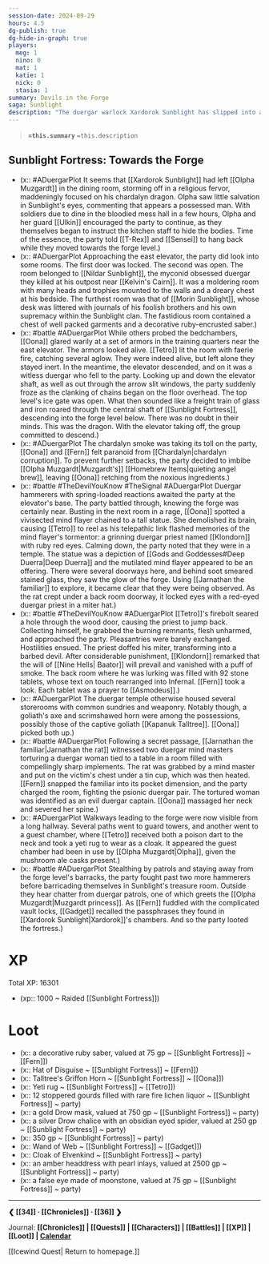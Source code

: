 ```yaml
---
session-date: 2024-09-29
hours: 4.5
dg-publish: true
dg-hide-in-graph: true
players:
  meg: 1
  nino: 0
  mat: 1
  katie: 1
  nick: 0
  stasia: 1
summary: Devils in the Forge
saga: Sunblight
description: "The duergar warlock Xardorok Sunblight has slipped into a hopeless fervor, according to Olpha Muzgardt. He has gone to obsess over his chardalyn creation. With the Muzgardt crew hiding bloodied bodies to buy the party time, the heroes tread towards the forge level. As they await the east elevator, the upper floor's ice gate clamors open and the chardalyn dragon enters, roaring down the fortress's central shaft. Descending below, they encounter a red-eyed duergar in a temple of Deep Duerra. The priest reveals himself to be a devil servant of the Lord of the Nine Hells. Circling through hidden passages to scout the best approach to the forge itself, our heroes rely on brawn and shadow to work their way through the stone halls. We leave off with their looting of Sunblight's treasure room."
---
```


> **`=this.summary`**
> `=this.description`

## Sunblight Fortress: Towards the Forge
- (x:: #ADuergarPlot It seems that [[Xardorok Sunblight]] had left [[Olpha Muzgardt]] in the dining room, storming off in a religious fervor, maddeningly focused on his chardalyn dragon. Olpha saw little salvation in Sunblight's eyes, commenting that appears a possessed man. With soldiers due to dine in the bloodied mess hall in a few hours, Olpha and her guard [[Ulkin]] encouraged the party to continue, as they themselves began to instruct the kitchen staff to hide the bodies. Time of the essence, the party told [[T-Rex]] and [[Sensei]] to hang back while they moved towards the forge level.)
- (x:: #ADuergarPlot Approaching the east elevator, the party did look into some rooms. The first door was locked. The second was open. The room belonged to [[Nildar Sunblight]], the myconid obsessed duergar they killed at his outpost near [[Kelvin's Cairn]]. It was a moldering room with many heads and trophies mounted to the walls and a dreary chest at his bedside. The furthest room was that of [[Morin Sunblight]], whose desk was littered with journals of his foolish brothers and his own supremacy within the Sunblight clan. The fastidious room contained a chest of well packed garments and a decorative ruby-encrusted saber.)
- (x:: #battle #ADuergarPlot While others probed the bedchambers, [[Oona]] glared warily at a set of armors in the training quarters near the east elevator. The armors looked alive. [[Tetro]] lit the room with faerie fire, catching several aglow. They were indeed alive, but left alone they stayed inert. In the meantime, the elevator descended, and on it was a witless duergar who fell to the party. Looking up and down the elevator shaft, as well as out through the arrow slit windows, the party suddenly froze as the clanking of chains began on the floor overhead. The top level's ice gate was open. What then sounded like a freight train of glass and iron roared through the central shaft of [[Sunblight Fortress]], descending into the forge level below. There was no doubt in their minds. This was the dragon. With the elevator taking off, the group committed to descend.)
- (x:: #ADuergarPlot The chardalyn smoke was taking its toll on the party, [[Oona]] and [[Fern]] felt paranoid from [[Chardalyn|chardalyn corruption]]. To prevent further setbacks, the party decided to imbibe [[Olpha Muzgardt|Muzgardt's]] [[Homebrew Items|quieting angel brew]], leaving [[Oona]] retching from the noxious ingredients.)
- (x:: #battle #TheDevilYouKnow #TheSignal #ADuergarPlot Duergar hammerers with spring-loaded reactions awaited the party at the elevator's base. The party battled through, knowing the forge was certainly near. Busting in the next room in a rage, [[Oona]] spotted a vivisected mind flayer chained to a tall statue. She demolished its brain, causing [[Tetro]] to reel as his telepathic link flashed memories of the mind flayer's tormentor: a grinning duergar priest named [[Klondorn]] with ruby red eyes. Calming down, the party noted that they were in a temple. The statue was a depiction of [[Gods and Goddesses#Deep Duerra|Deep Duerra]] and the mutilated mind flayer appeared to be an offering. There were several doorways here, and behind soot smeared stained glass, they saw the glow of the forge. Using [[Jarnathan the familiar]] to explore, it became clear that they were being observed. As the rat crept under a back room doorway, it locked eyes with a red-eyed duergar priest in a miter hat.) 
- (x:: #battle #TheDevilYouKnow #ADuergarPlot [[Tetro]]'s firebolt seared a hole through the wood door, causing the priest to jump back. Collecting himself, he grabbed the burning remnants, flesh unharmed, and approached the party. Pleasantries were barely exchanged. Hostilities ensued. The priest doffed his miter, transforming into a barbed devil. After considerable punishment, [[Klondorn]] remarked that the will of [[Nine Hells| Baator]] will prevail and vanished with a puff of smoke. The back room where he was lurking was filled with 92 stone tablets, whose text on touch rearranged into Infernal. [[Fern]] took a look. Each tablet was a prayer to [[Asmodeus]].)
- (x:: #ADuergarPlot The duergar temple otherwise housed several storerooms with common sundries and weaponry. Notably though, a goliath's axe and scrimshawed horn were among the possessions, possibly those of the captive goliath [[Kapanuk Talltree]]. [[Oona]] picked both up.)
- (x:: #battle #ADuergarPlot Following a secret passage, [[Jarnathan the familiar|Jarnathan the rat]] witnessed two duergar mind masters torturing a duergar woman tied to a table in a room filled with compellingly sharp implements. The rat was grabbed by a mind master and put on the victim's chest under a tin cup, which was then heated. [[Fern]] snapped the familiar into its pocket dimension, and the party charged the room, fighting the psionic duergar pair. The tortured woman was identified as an evil duergar captain. [[Oona]] massaged her neck and severed her spine.)
- (x:: #ADuergarPlot Walkways leading to the forge were now visible from a long hallway. Several paths went to guard towers, and another went to a guest chamber, where [[Tetro]] received both a poison dart to the neck and took a yeti rug to wear as a cloak. It appeared the guest chamber had been in use by [[Olpha Muzgardt|Olpha]], given the mushroom ale casks present.)
- (x:: #battle #ADuergarPlot Stealthing by patrols and staying away from the forge level's barracks, the party fought past two more hammerers before barricading themselves in Sunblight's treasure room. Outside they hear chatter from duergar patrols, one of which greets the [[Olpha Muzgardt|Muzgardt princess]]. As [[Fern]] fuddled with the complicated vault locks, [[Gadget]] recalled the passphrases they found in [[Xardorok Sunblight|Xardorok]]'s chambers. And so the party looted the fortress.)

# XP
Total XP: 16301
- (xp:: 1000 ~ Raided [[Sunblight Fortress]]) 

# Loot
- (x:: a decorative ruby saber, valued at 75 gp ~ [[Sunblight Fortress]] ~ [[Fern]])
- (x:: Hat of Disguise ~ [[Sunblight Fortress]] ~ [[Fern]])
- (x:: Talltree's Griffon Horn ~ [[Sunblight Fortress]] ~ [[Oona]])
- (x:: Yeti rug ~ [[Sunblight Fortress]] ~ [[Tetro]])
- (x:: 12 stoppered gourds filled with rare fire lichen liquor ~ [[Sunblight Fortress]] ~ party)
- (x:: a gold Drow mask, valued at 750 gp  ~ [[Sunblight Fortress]] ~ party)
- (x:: a silver Drow chalice with an obsidian eyed spider, valued at 250 gp  ~ [[Sunblight Fortress]] ~ party)
- (x:: 350 gp  ~ [[Sunblight Fortress]] ~ party)
- (x:: Wand of Web ~ [[Sunblight Fortress]] ~ [[Gadget]])
- (x:: Cloak of Elvenkind ~ [[Sunblight Fortress]] ~ party) 
- (x:: an amber headdress with pearl inlays, valued at 2500 gp ~ [[Sunblight Fortress]] ~ party) 
- (x:: a false eye made of moonstone, valued at 75 gp ~ [[Sunblight Fortress]] ~ party) 

---
**❮ [[34]] · [[Chronicles]] ·  [[36]] ❯**

Journal: **[[Chronicles]] | [[Quests]] |  [[Characters]] | [[Battles]] | [[XP]] | [[Loot]] | [Calendar](https://app.fantasy-calendar.com/calendars/38f9e3f5098bac1f655a4fb4241f35eb)**

[[Icewind Quest| Return to homepage.]]